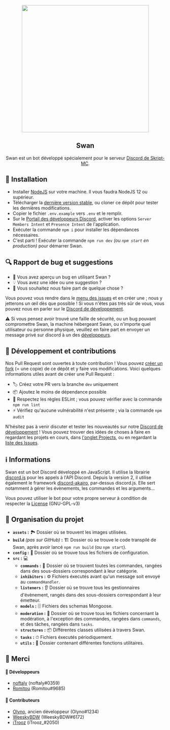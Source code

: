 <p align="center"><img width=400px src="https://skript-mc.fr/assets/images/logo.png"></p>
<h2 align="center">Swan</h2>
<p align="center">
    Swan est un bot développé spécialement pour le serveur <a href="https://discord.com/invite/J3NSGaE">Discord de Skript-MC</a>.
</p>


## 🚀 Installation

- Installer [NodeJS](https://nodejs.org/fr/) sur votre machine. Il vous faudra NodeJS 12 ou supérieur.
- Télécharger la [dernière version stable](https://github.com/Skript-MC/Swan/releases/latest), ou cloner ce dépôt pour tester les dernières modifications.
- Copier le fichier `.env.example` vers `.env` et le remplir.
- Sur le [Portail des développeurs Discord](https://discord.com/developers/applications), activer les options `Server Members Intent` et `Presence Intent` de l'application.
- Exécuter la commande `npm i` pour installer les dépendances nécessaires.
- C'est parti ! Exécuter la commande `npm run dev` *(ou `npm start` en production)* pour démarrer Swan.


## 🔍 Rapport de bug et suggestions

- 🐛 Vous avez aperçu un bug en utilisant Swan ?
- 💡 Vous avez une idée ou une suggestion ?
- 💬 Vous souhaitez nous faire part de quelque chose ?

Vous pouvez vous rendre dans le [menu des issues](https://github.com/Skript-MC/Swan/issues) et en créer une ; nous y jetterons un œil dès que possible !
Si vous n'êtes pas très sûr de vous, vous pouvez nous en parler sur le [Discord de développement](https://discord.com/njSgX3w).

:warning: Si vous pensez avoir trouvé une faille de sécurité, ou un bug pouvant compromettre Swan, la machine hébergeant Swan, ou n'importe quel utilisateur ou personne physique,
veuillez en faire part en envoyer un message privé sur discord à un des [développeurs](#-Merci).


## 🔨 Développement et contributions

Nos Pull Request sont ouvertes à toute contribution ! Vous pouvez [créer un fork](https://github.com/Skript-MC/Swan/fork) (= une copie) de ce dépôt et y faire vos modifications.
Voici quelques informations utiles avant de créer une Pull Request :

- 🏷️ Créez votre PR vers la branche `dev` uniquement
- 📦 Ajoutez le moins de dépendance possible
- 🚨 Respectez les règles ESLint ; vous pouvez vérifier avec la commande `npm run lint`
- ⚡️ Vérifiez qu'aucune vulnérabilité n'est présente ; via la commande `npm audit`

N'hésitez pas à venir discuter et tester les nouveautés sur notre [Discord de développement](https://discord.com/njSgX3w) !
Vous pouvez trouver des idées de choses à faire en regardant les projets en cours, dans [l'onglet Projects](https://github.com/Skript-MC/Swan/projects), ou en
regardant la [liste des Issues](https://github.com/Skript-MC/Swan/issues).


## ℹ️ Informations

Swan est un bot Discord développé en JavaScript. Il utilise la librairie [discord.js](https://npmjs.com/package/discord.js) pour les appels à l'API Discord.
Depuis la version 2, il utilise également le framework [discord-akairo](https://npmjs.com/package/discord-akairo), par-dessus discord.js.
Elle sert notamment à gérer les évènements, les commandes et les arguments...

Vous pouvez utiliser le bot pour votre propre serveur à condition de respecter la [License](https://github.com/Skript-MC/Swan/blob/master/LICENSE) (GNU-GPL-v3)


## 📂 Organisation du projet

- **`assets` :** 🏞 Dossier où se trouvent les images utilisées.
- **`build`** *(pas sur GitHub)* **:** 🏗 Dossier où se trouve le code transpilé de Swan, après avoir lancé `npm run build` (ou `npm start`).
- **`config` :** 📑 Dossier où se trouve tous les fichiers de configuration.
- **`src` :** 💻
    - **`commands` :** 💬 Dossier où se trouvent toutes les commandes, rangées dans des sous-dossiers correspondant à leur catégorie.
    - **`inhibitors` :** ⚙️ Fichiers éxecutés avant qu'un message soit envoyé au `commandHandler`.
    - **`listeners` :** 👂 Dossier où se trouve tous les gestionnaires d'évènement, rangés dans des sous-dossiers correspondant à leur émetteur.
    - **`models` :** 🗄 Fichiers des schemas Mongoose.
    - **`moderation` :** 🔨 Dossier où se trouve tous les fichiers concernant la modération, à l'exception des commandes, rangées dans `commands`, et des tâches, rangées dans `tasks`.
    - **`structures` :** 📦 Différentes classes utilisées à travers Swan.
    - **`tasks` :** ⏱ Fichiers éxecutés périodiquement.
    - **`utils` :** 🧰 Dossier contenant différentes fonctions utilitaires.


## 🙏 Merci

#### 👥 Développeurs
- [noftaly](https://github.com/noftaly) (noftaly#0359)
- [Romitou](https://github.com/Romitou) (Romitou#9685)
#### 👷 Contributeurs
- [Olyno](https://github.com/Olyno), ancien développeur (Olyno#1234)
- [WeeskyBDW](https://github.com/WeeskyBDW) (WeeskyBDW#6172)
- [iTrooz](https://github.com/iTrooz) (iTrooz_#2050)
